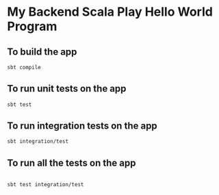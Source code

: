 # My Backend Scala Play Hello World Program

## To build the app

```bash
sbt compile
```

## To run unit tests on the app

```bash
sbt test
```

## To run integration tests on the app

```bash
sbt integration/test
```

## To run all the tests on the app

```bash

sbt test integration/test
```